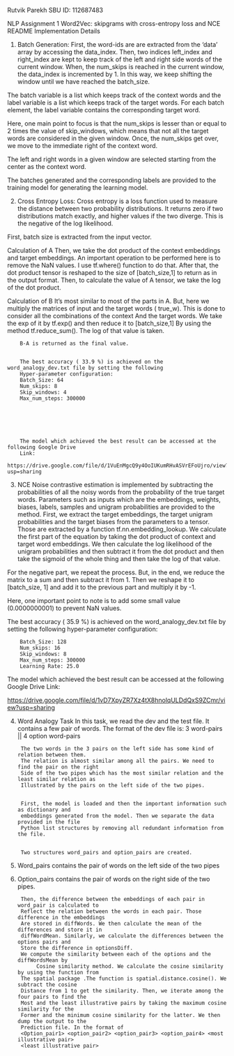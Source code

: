 ﻿Rutvik Parekh
SBU ID: 112687483


NLP Assignment 1 
Word2Vec: skipgrams with cross-entropy loss and NCE
README
Implementation Details


1. Batch Generation:
First, the word-ids are are extracted from the ‘data’ array by accessing the data_index.
Then, two indices left_index and right_index are kept to keep track of the left and right side words of the current window. 
When, the num_skips is reached in the current window, the data_index is incremented by 1. In this way, we keep shifting the window until we have reached the batch_size.


The batch variable is a list which keeps track of the context words and the label variable is a list which keeps track of the target words. For each batch element, the label variable contains the corresponding target word.


Here, one main point to focus is that the num_skips is lesser than or equal to 2 times the value of skip_windows, which means that not all the target words are considered in the given window. Once, the num_skips get over, we move to the immediate right of the context word.


The left and right words in a given window are selected starting from the center as the context word. 


The batches generated and the corresponding labels are provided to the training model for generating the learning model.


























2. Cross Entropy Loss: 
Cross entropy is a loss function used to measure the distance between two probability distributions. It returns zero if two distributions match exactly, and higher values if the two diverge. This is the negative of the log likelihood.


First, batch size is extracted from the input vector. 


Calculation of A
Then, we take the dot product of the context embeddings and target embeddings.
An important operation to be performed here is to remove the NaN values. 
I use tf.where() function to do that. After that, the dot product tensor is reshaped to the size of [batch_size,1] to return as in the output format.
Then, to calculate the value of A tensor, we take the log of the dot product.        


Calculation of B
        It’s most similar to most of the parts in A. But, here we multiply the matrices of input and         the target words ( true_w). This is done to consider all the combinations of the context
        And the target words. We take the exp of it by tf.exp() and then reduce it to [batch_size,1] 
        By using the method tf.reduce_sum(). The log of that value is taken.


        B-A is returned as the final value.


        The best accuracy ( 33.9 %) is achieved on the word_analogy_dev.txt file by setting the following 
        Hyper-parameter configuration:
        Batch_Size: 64
        Num_skips: 8
        Skip_windows: 4
        Max_num_steps: 300000






        The model which achieved the best result can be accessed at the following Google Drive
        Link: 
        https://drive.google.com/file/d/1VuEnMgcQ9y4OoIUKumRHvASVrEFoUjro/view?usp=sharing








3. NCE 
Noise contrastive estimation is implemented by subtracting the probabilities of all the noisy words from the probability of the true target words. Parameters such as inputs which are the embeddings, weights, biases, labels, samples and unigram probabilities 
are provided to the method. First, we extract the target embeddings, the target unigram probabilities and the target biases from the parameters to a tensor. Those are extracted by a function tf.nn.embedding_lookup. We calculate the first part of the equation by taking the dot product of context and target word embeddings. We then calculate the log likelihood of the unigram probabilities and then subtract it from the dot product and then take the sigmoid of the whole thing and then take the log of that value.


For the negative part, we repeat the process. But, in the end, we reduce the matrix to a sum and then subtract it from 1. Then we reshape it to [batch_size, 1] and add it to the previous part and multiply it by -1.


Here, one important point to note is to add some small value (0.0000000001) to prevent NaN values.








The best accuracy ( 35.9 %) is achieved on the word_analogy_dev.txt file by setting the following  hyper-parameter configuration:


        Batch_Size: 128
        Num_skips: 16
        Skip_windows: 8
        Max_num_steps: 300000
        Learning Rate: 25.0


The model which achieved the best result can be accessed at the following Google Drive
        Link: 


https://drive.google.com/file/d/1vD7XpyZR7Xz4tX8hnolqULDdQxS9ZCmr/view?usp=sharing
























4. Word Analogy Task
        In this task, we read the dev and the test file. It contains a few pair of words. 
        The format of the dev file is: 3 word-pairs || 4 option word-pairs


        The two words in the 3 pairs on the left side has some kind of relation between them.
        The relation is almost similar among all the pairs. We need to find the pair on the right
        Side of the two pipes which has the most similar relation and the least similar relation as 
        Illustrated by the pairs on the left side of the two pipes.


        First, the model is loaded and then the important information such as dictionary and 
        embeddings generated from the model. Then we separate the data provided in the file 
        Python list structures by removing all redundant information from the file.


        Two structures word_pairs and option_pairs are created.
1. Word_pairs contains the pair of words on the left side of the two pipes 
2. Option_pairs contains the pair of words on the right side of the two pipes.


        Then, the difference between the embeddings of each pair in word_pair is calculated to 
        Reflect the relation between the words in each pair. Those difference in the embeddings
        Are stored in diffWords. We then calculate the mean of the differences and store it in 
        diffWordMean. Similarly, we calculate the differences between the options pairs and 
        Store the difference in optionsDiff. 
        We compute the similarity between each of the options and the diffWordsMean by
             Cosine similarity method. We calculate the cosine similarity by using the function from 
        The spatial package .The function is spatial.distance.cosine(). We subtract the cosine 
        Distance from 1 to get the similarity. Then, we iterate among the four pairs to find the
        Most and the least illustrative pairs by taking the maximum cosine similarity for the 
        Former and the minimum cosine similarity for the latter. We then dump the output to the 
        Prediction file. In the format of 
        <Option_pair1> <option_pair2> <option_pair3> <option_pair4> <most illustrative pair> 
        <least illustrative pair>